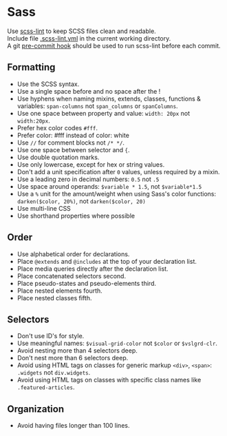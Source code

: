 # Sass

Use [scss-lint](https://github.com/brigade/scss-lint) to keep SCSS files clean and readable.    
Include file [.scss-lint.yml](.scss-lint.yml) in the current working directory.     
A git [pre-commit hook](../git/hooks/pre-commit) should be used to run scss-lint before each commit.


## Formatting

* Use the SCSS syntax.
* Use a single space before and no space after the !
* Use hyphens when naming mixins, extends, classes, functions & variables: `span-columns` not `span_columns` or `spanColumns`.
* Use one space between property and value: `width: 20px` not `width:20px`.
* Prefer hex color codes `#fff`.
* Prefer color: #fff instead of color: white
* Use `//` for comment blocks not `/* */`.
* Use one space between selector and `{`.
* Use double quotation marks.
* Use only lowercase, except for hex or string values.
* Don't add a unit specification after `0` values, unless required by a mixin.
* Use a leading zero in decimal numbers: `0.5` not `.5`
* Use space around operands: `$variable * 1.5`, not `$variable*1.5`
* Use a `%` unit for the amount/weight when using Sass's color functions: `darken($color, 20%)`, not `darken($color, 20)`
* Use multi-line CSS
* Use shorthand properties where possible

## Order

* Use alphabetical order for declarations.
* Place `@extends` and `@includes` at the top of your declaration list.
* Place media queries directly after the declaration list.
* Place concatenated selectors second.
* Place pseudo-states and pseudo-elements third.
* Place nested elements fourth.
* Place nested classes fifth.

## Selectors

* Don't use ID's for style.
* Use meaningful names: `$visual-grid-color` not `$color` or `$vslgrd-clr`.
* Avoid nesting more than 4 selectors deep.
* Don't nest more than 6 selectors deep.
* Avoid using HTML tags on classes for generic markup `<div>`, `<span>`: `.widgets` not `div.widgets`.
* Avoid using HTML tags on classes with specific class names like `.featured-articles`.

## Organization

* Avoid having files longer than 100 lines.
